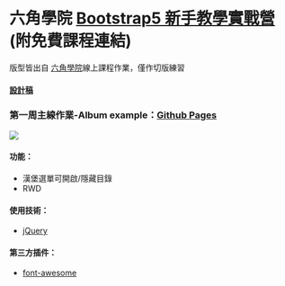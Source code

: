 # 六角學院 [Bootstrap5 新手教學實戰營](https://hackmd.io/@YmcMgo-NSKOqgTGAjl_5tg/ryar-vGOd/%2FNdGKchTeRBqbkTMiQ2HSmw)(附免費課程連結)
版型皆出自 [六角學院](https://www.hexschool.com/)線上課程作業，僅作切版練習
#### [設計稿](https://bootstrap.hexschool.com/docs/4.2/examples/album/)
### 第一周主線作業-Album example：[Github Pages](https://joyun25.github.io/hex-bootstrap5-camp1-album-example/)
![](https://i.imgur.com/ksKLD3X.png)
#### 功能：
- 漢堡選單可開啟/隱藏目錄
- RWD
#### 使用技術：
- [jQuery](https://jquery.com/)
#### 第三方插件：
- [font-awesome](https://fontawesome.com/)
